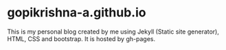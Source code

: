 # gopikrishna-a.github.io

This is my personal blog created by me using Jekyll (Static site generator), HTML, CSS and bootstrap. It is hosted by gh-pages.
